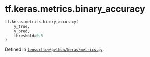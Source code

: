 <div itemscope itemtype="http://developers.google.com/ReferenceObject">
<meta itemprop="name" content="tf.keras.metrics.binary_accuracy" />
<meta itemprop="path" content="Stable" />
</div>

# tf.keras.metrics.binary_accuracy

``` python
tf.keras.metrics.binary_accuracy(
    y_true,
    y_pred,
    threshold=0.5
)
```



Defined in [`tensorflow/python/keras/metrics.py`](https://www.tensorflow.org/code/tensorflow/python/keras/metrics.py).

